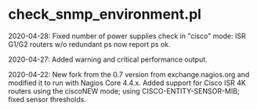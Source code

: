 # check_snmp_environment.pl

2020-04-28: Fixed number of power supplies check in "cisco" mode: ISR G1/G2 routers w/o redundant ps now report ps ok.

2020-04-27: Added warning and critical performance output.

2020-04-22: New fork from the 0.7 version from exchange.nagios.org and modified it to run with Nagios Core 4.4.x.
            Added support for Cisco ISR 4K routers using the ciscoNEW mode; using CISCO-ENTITY-SENSOR-MIB; fixed sensor thresholds.
